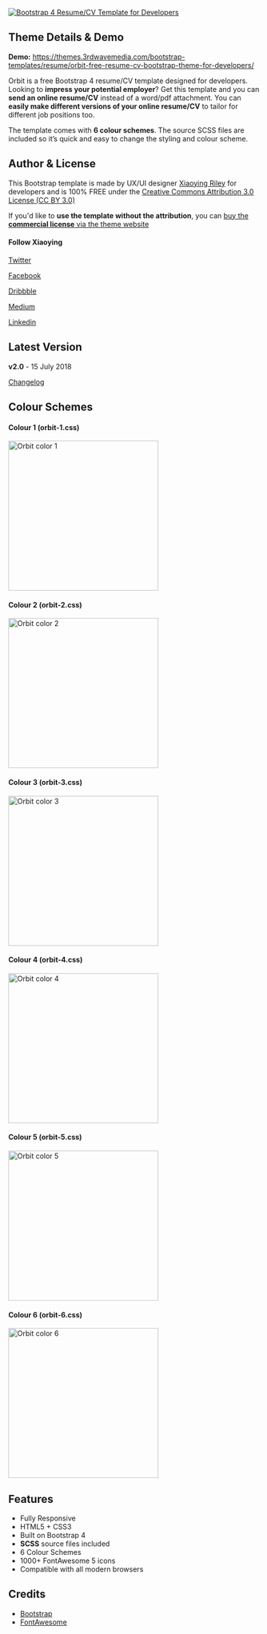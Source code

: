 <a href="https://themes.3rdwavemedia.com/bootstrap-templates/resume/orbit-free-resume-cv-bootstrap-theme-for-developers/" target="_blank"><img src="https://themes.3rdwavemedia.com/wp-content/uploads/2018/07/Bootstrap-Resume-CV-Template-for-Developers.jpg" alt="Bootstrap 4 Resume/CV Template for Developers" /></a>

## Theme Details & Demo

**Demo:** https://themes.3rdwavemedia.com/bootstrap-templates/resume/orbit-free-resume-cv-bootstrap-theme-for-developers/

Orbit is a free Bootstrap 4 resume/CV template designed for developers. Looking to **impress your potential employer**? Get this template and you can **send an online resume/CV** instead of a word/pdf attachment. You can **easily make different versions of your online resume/CV** to tailor for different job positions too. 

The template comes with **6 colour schemes**. The source SCSS files are included so it’s quick and easy to change the styling and colour scheme.

## Author & License

This Bootstrap template is made by UX/UI designer [Xiaoying Riley](https://twitter.com/3rdwave_themes) for developers and is 100% FREE under the [Creative Commons Attribution 3.0 License (CC BY 3.0)](http://creativecommons.org/licenses/by/3.0/)

If you'd like to **use the template without the attribution**, you can [buy the **commercial license** via the theme website](https://themes.3rdwavemedia.com/bootstrap-templates/resume/orbit-free-resume-cv-bootstrap-theme-for-developers/)

#### Follow Xiaoying

[Twitter](https://twitter.com/3rdwave_themes)

[Facebook](https://www.facebook.com/3rdwavethemes/)

[Dribbble](https://dribbble.com/Xiaoying)

[Medium](https://medium.com/@3rdwave_themes)

[Linkedin](https://uk.linkedin.com/in/xiaoying)


## Latest Version
**v2.0** - 15 July 2018

[Changelog](https://themes.3rdwavemedia.com/bootstrap-templates/resume/orbit-free-resume-cv-bootstrap-theme-for-developers/?target=changelog)

## Colour Schemes

#### Colour 1 (orbit-1.css)
<img src="https://themes.3rdwavemedia.com/wp-content/uploads/2016/01/free-resume-cv-bootstrap-template-for-developer-color-1.jpg" width="300" alt="Orbit color 1" />

#### Colour 2 (orbit-2.css)
<img src="https://themes.3rdwavemedia.com/wp-content/uploads/2016/01/free-resume-cv-bootstrap-template-for-developer-color-2.jpg" width="300" alt="Orbit color 2" />

#### Colour 3 (orbit-3.css)
<img src="https://themes.3rdwavemedia.com/wp-content/uploads/2016/01/free-resume-cv-bootstrap-template-for-developer-color-3.jpg" width="300" alt="Orbit color 3" />

#### Colour 4 (orbit-4.css)
<img src="https://themes.3rdwavemedia.com/wp-content/uploads/2016/01/free-resume-cv-bootstrap-template-for-developer-color-4.jpg" width="300" alt="Orbit color 4" />

#### Colour 5 (orbit-5.css)
<img src="https://themes.3rdwavemedia.com/wp-content/uploads/2016/01/free-resume-cv-bootstrap-template-for-developer-color-5.jpg" width="300" alt="Orbit color 5" />

#### Colour 6 (orbit-6.css)
<img src="https://themes.3rdwavemedia.com/wp-content/uploads/2016/01/free-resume-cv-bootstrap-template-for-developer-color-6.jpg" width="300" alt="Orbit color 6" />

## Features

-  Fully Responsive
-  HTML5 + CSS3
-  Built on Bootstrap 4
-  **SCSS** source files included
-  6 Colour Schemes
-  1000+ FontAwesome 5 icons
-  Compatible with all modern browsers

## Credits
- [Bootstrap](http://getbootstrap.com/)
- [FontAwesome](http://fortawesome.github.io/Font-Awesome/)
